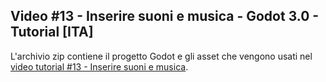 ## Video #13 - Inserire suoni e musica - Godot 3.0 - Tutorial [ITA]

L'archivio zip contiene il progetto Godot e gli asset che vengono usati nel [video tutorial #13 - Inserire suoni e musica](https://youtu.be/YSaJ-x2iNYQ).


